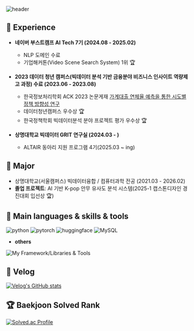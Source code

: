 <div>
  
  <!--Header-->
  ![header](https://capsule-render.vercel.app/api?type=waving&color=87CEFA&height=230&section=header&text=Sujin's%20Lab%20&fontSize=70&animation=fadeIn&fontAlignY=35%20%20|%20n%20%20&descAlignY=55&descAlign=85&fontColor=000080)

</div>

<div>
  <!--Body-->

  ## :whale2: Experience
   
  - **네이버 부스트캠프 AI Tech 7기 (2024.08 - 2025.02)**
    - NLP 도메인 수료
    - 기업해커톤(Video Scene Search System) 1위 :trophy:
  - **2023 데이터 청년 캠퍼스(빅데이터 분석 기반 금융분야 비즈니스 인사이트 역량제고 과정) 수료 (2023.06 - 2023.08)**
    - 한국정보처리학회 ACK 2023 논문게재 [가계대출 연체율 예측을 통한 시도별 정책 방향성 연구](https://www.riss.kr/link?id=A108901717)
    - 데이터청년캠퍼스 우수상 :trophy:
    - 한국정책학회 빅데이터분석 분야 프로젝트 평가 우수상 :trophy:
    
  - **상명대학교 빅데이터 GRIT 연구실 (2024.03 - )**
    - ALTAIR 동아리 지원 프로그램 4기(2025.03 ~ ing)

  ## :whale2: Major
  - 상명대학교(서울캠퍼스) 빅데이터융합 / 컴퓨터과학 전공 (2021.03 - 2026.02)
  - **졸업 프로젝트**: AI 기반 K-pop 안무 유사도 분석 시스템(2025-1 캡스톤디자인 경진대회 입선상 :trophy:)
  </div>

  ## :whale2: Main languages & skills & tools
  
  ![python](https://img.shields.io/badge/-Python-2b5b84?style=for-the-badge&logo=python&logoColor=white)
  ![pytorch](https://img.shields.io/badge/-pytorch-EE4C2C?style=for-the-badge&logo=pytorch&logoColor=white)
  ![huggingface](https://img.shields.io/badge/-huggingface-E6A100?style=for-the-badge&logo=huggingface&logoColor=white)
  ![MySQL](https://img.shields.io/badge/-MySQL-4479A1?style=for-the-badge&logo=mysql&logoColor=white)


  - **others**

![My Framework/Libraries & Tools](https://skillicons.dev/icons?i=java,sklearn,anaconda,mysql,git,github,linux,aws,docker,notion,obsidian)

  ## 📝 Velog
<!-- [![Velog's GitHub stats](https://velog-readme-stats.vercel.app/api?name=owlemily)](https://velog.io/@owlemily) -->
[![Velog's GitHub stats](https://velog-readme-stats.vercel.app/api/list?name=owlemily)](https://velog.io/@owlemily)  

  ## 🏆 Baekjoon Solved Rank
[![Solved.ac Profile](http://mazassumnida.wtf/api/generate_badge?boj=owlemily)](https://solved.ac/owlemily)

<!--
**owlemily/owlemily** is a ✨ _special_ ✨ repository because its `README.md` (this file) appears on your GitHub profile.

Here are some ideas to get you started:

- 🔭 I’m currently working on ...
- 🌱 I’m currently learning ...
- 👯 I’m looking to collaborate on ...
- 🤔 I’m looking for help with ...
- 💬 Ask me about ...
- 📫 How to reach me: ...
- 😄 Pronouns: ...
- ⚡ Fun fact: ...
-->
